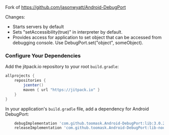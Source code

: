 Fork of https://github.com/jasonwyatt/Android-DebugPort

Changes:
- Starts servers by default
- Sets "setAccessibility(true)" in interpreter by default.
- Provides access for application to set object that can be accessed from debugging console. Use DebugPort.set("object", someObject).

### Configure Your Dependencies

Add the jitpack.io repository to your root `build.gradle`:

```groovy
allprojects {
    repositories {
        jcenter()
        maven { url "https://jitpack.io" }
    }
}
```

In your application's `build.gradle` file, add a dependency for Android DebugPort:

```groovy
    debugImplementation 'com.github.toomask.Android-DebugPort:lib:3.0.2'
    releaseImplementation 'com.github.toomask.Android-DebugPort:lib-noop:3.0.2'
```

